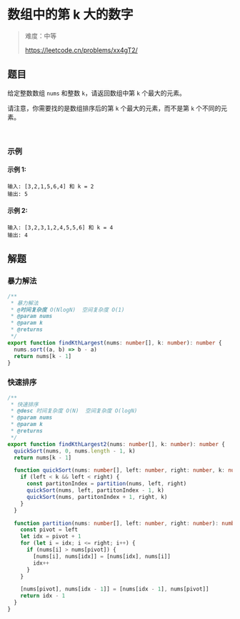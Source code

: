 # 数组中的第 k 大的数字

> 难度：中等
>
> https://leetcode.cn/problems/xx4gT2/

## 题目

给定整数数组 `nums` 和整数 `k`，请返回数组中第 `k` 个最大的元素。

请注意，你需要找的是数组排序后的第 `k` 个最大的元素，而不是第 `k` 个不同的元素。

 
### 示例

#### 示例 1:

```
输入: [3,2,1,5,6,4] 和 k = 2
输出: 5
```

#### 示例 2:

```
输入: [3,2,3,1,2,4,5,5,6] 和 k = 4
输出: 4
```

## 解题

### 暴力解法

```ts
/**
 * 暴力解法
 * @时间复杂度 O(NlogN)  空间复杂度 O(1)
 * @param nums
 * @param k
 * @returns
 */
export function findKthLargest(nums: number[], k: number): number {
  nums.sort((a, b) => b - a)
  return nums[k - 1]
}
```

### 快速排序

```ts
/**
 * 快速排序
 * @desc 时间复杂度 O(N)  空间复杂度 O(logN)
 * @param nums
 * @param k
 * @returns
 */
export function findKthLargest2(nums: number[], k: number): number {
  quickSort(nums, 0, nums.length - 1, k)
  return nums[k - 1]

  function quickSort(nums: number[], left: number, right: number, k: number) {
    if (left < k && left < right) {
      const partitonIndex = partition(nums, left, right)
      quickSort(nums, left, partitonIndex - 1, k)
      quickSort(nums, partitonIndex + 1, right, k)
    }
  }

  function partition(nums: number[], left: number, right: number): number {
    const pivot = left
    let idx = pivot + 1
    for (let i = idx; i <= right; i++) {
      if (nums[i] > nums[pivot]) {
        [nums[i], nums[idx]] = [nums[idx], nums[i]]
        idx++
      }
    }

    [nums[pivot], nums[idx - 1]] = [nums[idx - 1], nums[pivot]]
    return idx - 1
  }
}
```